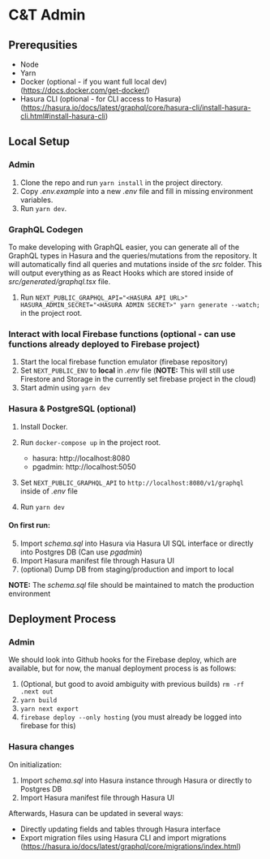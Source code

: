 # C&T Admin

## Prerequsities

- Node
- Yarn
- Docker (optional - if you want full local dev) (https://docs.docker.com/get-docker/)
- Hasura CLI (optional - for CLI access to Hasura) (https://hasura.io/docs/latest/graphql/core/hasura-cli/install-hasura-cli.html#install-hasura-cli)

## Local Setup

### Admin

1. Clone the repo and run `yarn install` in the project directory.
2. Copy _.env.example_ into a new _.env_ file and fill in missing environment variables.
3. Run `yarn dev`.

### GraphQL Codegen

To make developing with GraphQL easier, you can generate all of the GraphQL types in Hasura and the queries/mutations from the repository. It will automatically find all queries and mutations inside of the _src_ folder. This will output everything as as React Hooks which are stored inside of _src/generated/graphql.tsx_ file.

1. Run `NEXT_PUBLIC_GRAPHQL_API="<HASURA API URL>" HASURA_ADMIN_SECRET="<HASURA ADMIN SECRET>" yarn generate --watch;` in the project root.

### Interact with local Firebase functions (optional - can use functions already deployed to Firebase project)

1. Start the local firebase function emulator (firebase repository)
2. Set `NEXT_PUBLIC_ENV` to **local** in _.env_ file (**NOTE:** This will still use Firestore and Storage in the currently set firebase project in the cloud)
3. Start admin using `yarn dev`

### Hasura & PostgreSQL (optional)

1. Install Docker.
2. Run `docker-compose up` in the project root.

   - hasura: http://localhost:8080
   - pgadmin: http://localhost:5050

3. Set `NEXT_PUBLIC_GRAPHQL_API` to `http://localhost:8080/v1/graphql` inside of _.env_ file
4. Run `yarn dev`

#### On first run:

5. Import _schema.sql_ into Hasura via Hasura UI SQL interface or directly into Postgres DB (Can use _pgadmin_)
6. Import Hasura manifest file through Hasura UI
7. (optional) Dump DB from staging/production and import to local

**NOTE:** The _schema.sql_ file should be maintained to match the production environment

## Deployment Process

### Admin

We should look into Github hooks for the Firebase deploy, which are available, but for now, the manual deployment process is as follows:

1. (Optional, but good to avoid ambiguity with previous builds) `rm -rf .next out`
2. `yarn build`
3. `yarn next export`
4. `firebase deploy --only hosting` (you must already be logged into firebase for this)

### Hasura changes

On initialization:

1. Import _schema.sql_ into Hasura instance through Hasura or directly to Postgres DB
2. Import Hasura manifest file through Hasura UI

Afterwards, Hasura can be updated in several ways:

- Directly updating fields and tables through Hasura interface
- Export migration files using Hasura CLI and import migrations (https://hasura.io/docs/latest/graphql/core/migrations/index.html)

